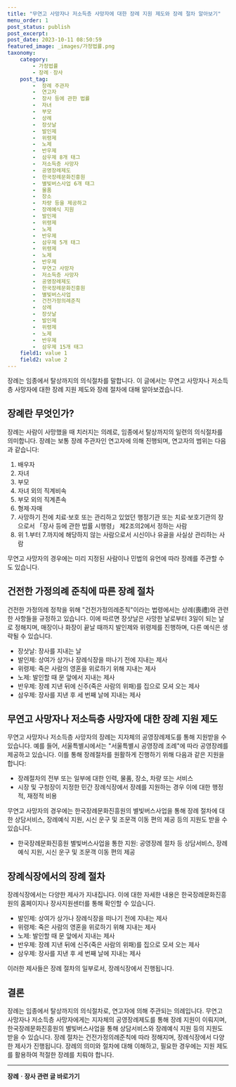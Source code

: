 ```yaml
---
title: "무연고 사망자나 저소득층 사망자에 대한 장례 지원 제도와 장례 절차 알아보기"
menu_order: 1
post_status: publish
post_excerpt: 
post_date: 2023-10-11 08:50:59
featured_image: _images/가정법률.png
taxonomy:
    category:
        - 가정법률
        - 장례ㆍ장사
    post_tag:
        -  장례 주관자
        -  연고자
        -  장사 등에 관한 법률
        -  자녀
        -  부모
        -  상례
        -  장삿날
        -  발인제
        -  위령제
        -  노제
        -  반우제
        -  삼우제 8개 태그
        -  저소득층 사망자
        -  공영장례제도
        -  한국장례문화진흥원
        -  별빛버스사업 6개 태그
        -  물품
        -  장소
        -  차량 등을 제공하고
        -  장례예식 지원
        -  발인제
        -  위령제
        -  노제
        -  반우제
        -  삼우제 5개 태그
        -  위령제
        -  노제
        -  반우제
        -  무연고 사망자
        -  저소득층 사망자
        -  공영장례제도
        -  한국장례문화진흥원
        -  별빛버스사업
        -  건전가정의례준칙
        -  상례
        -  장삿날
        -  발인제
        -  위령제
        -  노제
        -  반우제
        -  삼우제 15개 태그
    field1: value 1
    field2: value 2
---
```




장례는 임종에서 탈상까지의 의식절차를 말합니다. 이 글에서는 무연고 사망자나 저소득층 사망자에 대한 장례 지원 제도와 장례 절차에 대해 알아보겠습니다.

## 장례란 무엇인가?

장례는 사람이 사망했을 때 치러지는 의례로, 임종에서 탈상까지의 일련의 의식절차를 의미합니다. 장례는 보통 장례 주관자인 연고자에 의해 진행되며, 연고자의 범위는 다음과 같습니다:

1. 배우자
2. 자녀
3. 부모
4. 자녀 외의 직계비속
5. 부모 외의 직계존속
6. 형제·자매
7. 사망하기 전에 치료·보호 또는 관리하고 있었던 행정기관 또는 치료·보호기관의 장으로서 「장사 등에 관한 법률 시행령」 제2조의2에서 정하는 사람
8. 위 1.부터 7.까지에 해당하지 않는 사람으로서 시신이나 유골을 사실상 관리하는 사람

무연고 사망자의 경우에는 미리 지정된 사람이나 민법의 유언에 따라 장례를 주관할 수도 있습니다.

## 건전한 가정의례 준칙에 따른 장례 절차

건전한 가정의례 정착을 위해 "건전가정의례준칙"이라는 법령에서는 상례(喪禮)와 관련한 사항들을 규정하고 있습니다. 이에 따르면 장삿날은 사망한 날로부터 3일이 되는 날로 정해지며, 매장이나 화장이 끝날 때까지 발인제와 위령제를 진행하며, 다른 예식은 생략될 수 있습니다.

- 장삿날: 장사를 지내는 날
- 발인제: 상여가 상가나 장례식장을 떠나기 전에 지내는 제사
- 위령제: 죽은 사람의 영혼을 위로하기 위해 지내는 제사
- 노제: 발인할 때 문 앞에서 지내는 제사
- 반우제: 장례 지낸 뒤에 신주(죽은 사람의 위패)를 집으로 모셔 오는 제사
- 삼우제: 장사를 지낸 후 세 번째 날에 지내는 제사

## 무연고 사망자나 저소득층 사망자에 대한 장례 지원 제도

무연고 사망자나 저소득층 사망자의 장례는 지자체의 공영장례제도를 통해 지원받을 수 있습니다. 예를 들어, 서울특별시에서는 "서울특별시 공영장례 조례"에 따라 공영장례를 제공하고 있습니다. 이를 통해 장례절차를 원활하게 진행하기 위해 다음과 같은 지원을 합니다:

- 장례절차의 전부 또는 일부에 대한 인력, 물품, 장소, 차량 또는 서비스
- 시장 및 구청장이 지정한 민간 장례식장에서 장례를 지원하는 경우 이에 대한 행정적, 재정적 비용

무연고 사망자의 경우에는 한국장례문화진흥원의 별빛버스사업을 통해 장례 절차에 대한 상담서비스, 장례예식 지원, 시신 운구 및 조문객 이동 편의 제공 등의 지원도 받을 수 있습니다.

- 한국장례문화진흥원 별빛버스사업을 통한 지원: 공영장례 절차 등 상담서비스, 장례예식 지원, 시신 운구 및 조문객 이동 편의 제공

## 장례식장에서의 장례 절차

장례식장에서는 다양한 제사가 지내집니다. 이에 대한 자세한 내용은 한국장례문화진흥원의 홈페이지나 장사지원센터를 통해 확인할 수 있습니다.

- 발인제: 상여가 상가나 장례식장을 떠나기 전에 지내는 제사
- 위령제: 죽은 사람의 영혼을 위로하기 위해 지내는 제사
- 노제: 발인할 때 문 앞에서 지내는 제사
- 반우제: 장례 지낸 뒤에 신주(죽은 사람의 위패)를 집으로 모셔 오는 제사
- 삼우제: 장사를 지낸 후 세 번째 날에 지내는 제사

이러한 제사들은 장례 절차의 일부로서, 장례식장에서 진행됩니다.

## 결론

장례는 임종에서 탈상까지의 의식절차로, 연고자에 의해 주관되는 의례입니다. 무연고 사망자나 저소득층 사망자에게는 지자체의 공영장례제도를 통해 장례 지원이 이뤄지며, 한국장례문화진흥원의 별빛버스사업을 통해 상담서비스와 장례예식 지원 등의 지원도 받을 수 있습니다. 장례 절차는 건전가정의례준칙에 따라 정해지며, 장례식장에서 다양한 제사가 진행됩니다. 장례의 의미와 절차에 대해 이해하고, 필요한 경우에는 지원 제도를 활용하여 적절한 장례를 치뤄야 합니다.











<!-- wp:separator -->
<hr class="wp-block-separator has-alpha-channel-opacity"/>
<!-- /wp:separator -->

<!-- wp:group {"backgroundColor":"base","layout":{"type":"constrained"}} -->
<div class="wp-block-group has-base-background-color has-background"><!-- wp:paragraph {"align":"center","fontSize":"large"} -->
<p class="has-text-align-center has-large-font-size"><strong>장례ㆍ장사 관련 글 바로가기</strong></p>
<!-- /wp:paragraph -->


<!-- wp:latest-posts
{"categories":[{"id":1553,"count":19,"description":"","link":"https://uknowlaw.com/category/%ec%9e%a5%eb%a1%80%e3%86%8d%ec%9e%a5%ec%82%ac/","name":"장례ㆍ장사","slug":"장례ㆍ장사","taxonomy":"category","parent":0,"meta":[],"_links":{"self":[{"href":"https://uknowlaw.com/wp-json/wp/v2/categories/1553"}],"collection":[{"href":"https://uknowlaw.com/wp-json/wp/v2/categories"}],"about":[{"href":"https://uknowlaw.com/wp-json/wp/v2/taxonomies/category"}],"wp:post_type":[{"href":"https://uknowlaw.com/wp-json/wp/v2/posts?categories=1553"}],"curies":[{"name":"wp","href":"https://api.w.org/{rel}","templated":true}]}}],"postsToShow":100,"excerptLength":28,"postLayout":"grid","columns":2,"featuredImageAlign":"left","featuredImageSizeSlug":"large","fontSize":"medium"} /--></div>
<!-- /wp:group -->